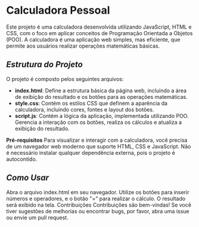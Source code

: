 # **Calculadora Pessoal**
Este projeto é uma calculadora desenvolvida utilizando JavaScript, HTML e CSS, com o foco em aplicar conceitos de Programação Orientada a Objetos (POO). A calculadora é uma aplicação web simples, mas eficiente, que permite aos usuários realizar operações matemáticas básicas.

## *Estrutura do Projeto*
O projeto é composto pelos seguintes arquivos:

- **index.html**: Define a estrutura básica da página web, incluindo a área de exibição do resultado e os botões para as operações matemáticas.
- **style.css**: Contém os estilos CSS que definem a aparência da calculadora, incluindo cores, fontes e layout dos botões.
- **script.js**: Contém a lógica da aplicação, implementada utilizando POO. Gerencia a interação com os botões, realiza os cálculos e atualiza a exibição do resultado.

**Pré-requisitos**
Para visualizar e interagir com a calculadora, você precisa de um navegador web moderno que suporte HTML, CSS e JavaScript. Não é necessário instalar qualquer dependência externa, pois o projeto é autocontido.

## *Como Usar*
Abra o arquivo index.html em seu navegador.
Utilize os botões para inserir números e operadores, e o botão "=" para realizar o cálculo.
O resultado será exibido na tela.
Contribuições
Contribuições são bem-vindas! Se você tiver sugestões de melhorias ou encontrar bugs, por favor, abra uma issue ou envie um pull request.
